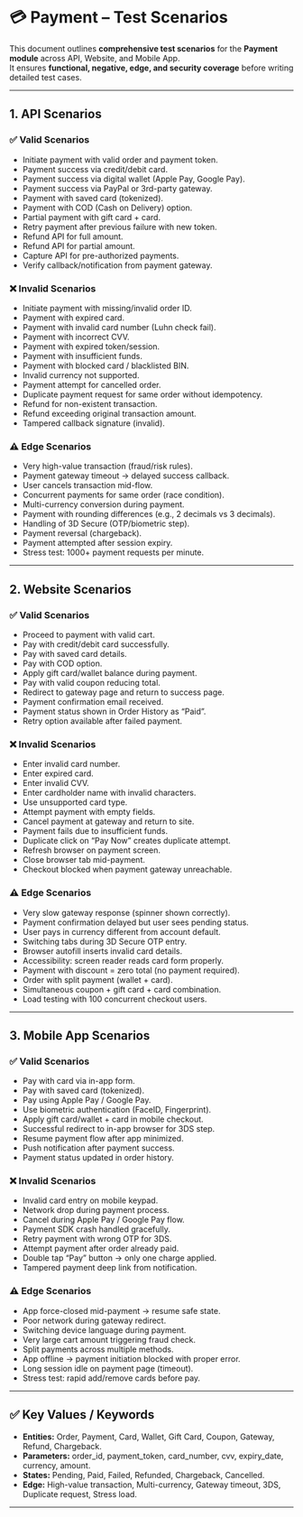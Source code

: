 # 💳 Payment – Test Scenarios

This document outlines **comprehensive test scenarios** for the **Payment module** across API, Website, and Mobile App.  
It ensures **functional, negative, edge, and security coverage** before writing detailed test cases.

---

## 1. API Scenarios

### ✅ Valid Scenarios
- Initiate payment with valid order and payment token.
- Payment success via credit/debit card.
- Payment success via digital wallet (Apple Pay, Google Pay).
- Payment success via PayPal or 3rd-party gateway.
- Payment with saved card (tokenized).
- Payment with COD (Cash on Delivery) option.
- Partial payment with gift card + card.
- Retry payment after previous failure with new token.
- Refund API for full amount.
- Refund API for partial amount.
- Capture API for pre-authorized payments.
- Verify callback/notification from payment gateway.

### ❌ Invalid Scenarios
- Initiate payment with missing/invalid order ID.
- Payment with expired card.
- Payment with invalid card number (Luhn check fail).
- Payment with incorrect CVV.
- Payment with expired token/session.
- Payment with insufficient funds.
- Payment with blocked card / blacklisted BIN.
- Invalid currency not supported.
- Payment attempt for cancelled order.
- Duplicate payment request for same order without idempotency.
- Refund for non-existent transaction.
- Refund exceeding original transaction amount.
- Tampered callback signature (invalid).

### ⚠️ Edge Scenarios
- Very high-value transaction (fraud/risk rules).
- Payment gateway timeout → delayed success callback.
- User cancels transaction mid-flow.
- Concurrent payments for same order (race condition).
- Multi-currency conversion during payment.
- Payment with rounding differences (e.g., 2 decimals vs 3 decimals).
- Handling of 3D Secure (OTP/biometric step).
- Payment reversal (chargeback).
- Payment attempted after session expiry.
- Stress test: 1000+ payment requests per minute.

---

## 2. Website Scenarios

### ✅ Valid Scenarios
- Proceed to payment with valid cart.
- Pay with credit/debit card successfully.
- Pay with saved card details.
- Pay with COD option.
- Apply gift card/wallet balance during payment.
- Pay with valid coupon reducing total.
- Redirect to gateway page and return to success page.
- Payment confirmation email received.
- Payment status shown in Order History as “Paid”.
- Retry option available after failed payment.

### ❌ Invalid Scenarios
- Enter invalid card number.
- Enter expired card.
- Enter invalid CVV.
- Enter cardholder name with invalid characters.
- Use unsupported card type.
- Attempt payment with empty fields.
- Cancel payment at gateway and return to site.
- Payment fails due to insufficient funds.
- Duplicate click on “Pay Now” creates duplicate attempt.
- Refresh browser on payment screen.
- Close browser tab mid-payment.
- Checkout blocked when payment gateway unreachable.

### ⚠️ Edge Scenarios
- Very slow gateway response (spinner shown correctly).
- Payment confirmation delayed but user sees pending status.
- User pays in currency different from account default.
- Switching tabs during 3D Secure OTP entry.
- Browser autofill inserts invalid card details.
- Accessibility: screen reader reads card form properly.
- Payment with discount = zero total (no payment required).
- Order with split payment (wallet + card).
- Simultaneous coupon + gift card + card combination.
- Load testing with 100 concurrent checkout users.

---

## 3. Mobile App Scenarios

### ✅ Valid Scenarios
- Pay with card via in-app form.
- Pay with saved card (tokenized).
- Pay using Apple Pay / Google Pay.
- Use biometric authentication (FaceID, Fingerprint).
- Apply gift card/wallet + card in mobile checkout.
- Successful redirect to in-app browser for 3DS step.
- Resume payment flow after app minimized.
- Push notification after payment success.
- Payment status updated in order history.

### ❌ Invalid Scenarios
- Invalid card entry on mobile keypad.
- Network drop during payment process.
- Cancel during Apple Pay / Google Pay flow.
- Payment SDK crash handled gracefully.
- Retry payment with wrong OTP for 3DS.
- Attempt payment after order already paid.
- Double tap “Pay” button → only one charge applied.
- Tampered payment deep link from notification.

### ⚠️ Edge Scenarios
- App force-closed mid-payment → resume safe state.
- Poor network during gateway redirect.
- Switching device language during payment.
- Very large cart amount triggering fraud check.
- Split payments across multiple methods.
- App offline → payment initiation blocked with proper error.
- Long session idle on payment page (timeout).
- Stress test: rapid add/remove cards before pay.

---

## ✅ Key Values / Keywords
- **Entities:** Order, Payment, Card, Wallet, Gift Card, Coupon, Gateway, Refund, Chargeback.  
- **Parameters:** order_id, payment_token, card_number, cvv, expiry_date, currency, amount.  
- **States:** Pending, Paid, Failed, Refunded, Chargeback, Cancelled.  
- **Edge:** High-value transaction, Multi-currency, Gateway timeout, 3DS, Duplicate request, Stress load.  

---
